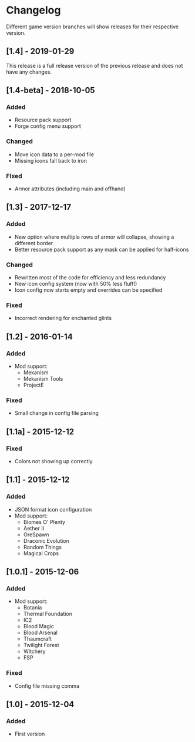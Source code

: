 # Changelog

Different game version branches will show releases for their respective version.

## [1.4] - 2019-01-29
This release is a full release version of the previous release and does not have any changes.

## [1.4-beta] - 2018-10-05
### Added
- Resource pack support
- Forge config menu support
### Changed
- Move icon data to a per-mod file
- Missing icons fall back to iron
### FIxed
- Armor attributes (including main and offhand)

## [1.3] - 2017-12-17
### Added
- New option where multiple rows of armor will collapse, showing a different border
- Better resource pack support as any mask can be applied for half-icons
### Changed
- Rewritten most of the code for efficiency and less redundancy
- New icon config system (now with 50% less fluff!)
- Icon config now starts empty and overrides can be specified
### Fixed
- Incorrect rendering for enchanted glints

## [1.2] - 2016-01-14
### Added
- Mod support:
    - Mekanism
    - Mekanism Tools
    - ProjectE
### Fixed
- Small change in config file parsing

## [1.1a] - 2015-12-12
### Fixed
- Colors not showing up correctly

## [1.1] - 2015-12-12
### Added
- JSON format icon configuration
- Mod support:
    - Biomes O' Plenty
    - Aether II
    - OreSpawn
    - Draconic Evolution
    - Random Things
    - Magical Crops

## [1.0.1] - 2015-12-06
### Added
- Mod support:
    - Botania
    - Thermal Foundation
    - IC2
    - Blood Magic
    - Blood Arsenal
    - Thaumcraft
    - Twilight Forest
    - Witchery
    - FSP
### Fixed
- Config file missing comma

## [1.0] - 2015-12-04
### Added
- First version

